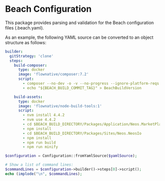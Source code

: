 # Beach Configuration

This package provides parsing and validation for the Beach configuration files (.beach.yaml).

As an example, the following YAML source can be converted to an object structure as follows:
```yaml
builder:
  gitStrategy: 'clone'
  steps:
    build-composer:
      type: docker
      image: 'flownative/composer:7.2'
      script:
        - composer --no-dev -o -v --no-progress --ignore-platform-reqs install
        - echo "${BEACH_BUILD_COMMIT_TAG}" > BeachBuildVersion

    build-assets:
      type: docker
      image: 'flownative/node-build-tools:1'
      script:
        - nvm install 4.4.2
        - nvm use 4.4.2
        - cd $BEACH_BUILD_DIRECTORY/Packages/Application/Neos.MarketPlace
        - npm install
        - cd $BEACH_BUILD_DIRECTORY/Packages/Sites/Neos.NeosIo
        - npm install
        - npm run build
        - npm run minify
```

```php
$configuration = Configuration::fromYamlSource($yamlSource);

# Show a list of command lines:
$commandLines = $configuration->builder()->steps[0]->script();
echo (implode("\n", $commandLines);
```

